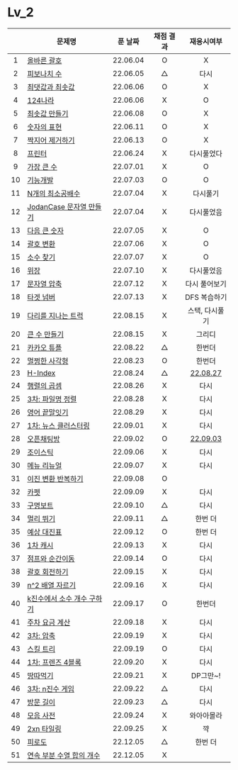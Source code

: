 # Lv_2

|     | 문제명                                           | 푼 날짜  | 채점 결과 |             재응시여부              |
| :-: | ------------------------------------------------ | :------: | :-------: | :---------------------------------: |
|  1  | [올바른 괄호](./rightBracket.js)                 | 22.06.04 |     O     |                  X                  |
|  2  | [피보나치 수](./fibonachi.js)                    | 22.06.05 |     △     |                다시                 |
|  3  | [최댓값과 최솟값](./maxAndMin.js)                | 22.06.06 |     O     |                  X                  |
|  4  | [124나라](./oneTwoFour.js)                       | 22.06.06 |     X     |                  O                  |
|  5  | [최솟값 만들기](./accMin.js)                     | 22.06.08 |     O     |                  X                  |
|  6  | [숫자의 표현](./expressionNumber.js)             | 22.06.11 |     O     |                  X                  |
|  7  | [짝지어 제거하기](./mateRemove.js)               | 22.06.13 |     O     |                  X                  |
|  8  | [프린터](./printer.js)                           | 22.06.24 |     X     |             다시풀었다              |
|  9  | [가장 큰 수](./greatestNumber.js)                | 22.07.01 |     X     |                  O                  |
| 10  | [기능개발](./functionDev.js)                     | 22.07.03 |     O     |                  O                  |
| 11  | [N개의 최소공배수](./nlcm.js)                    | 22.07.04 |     X     |              다시풀기               |
| 12  | [JodanCase 문자열 만들기](./jadenCaseString.js)  | 22.07.04 |     X     |             다시풀었음              |
| 13  | [다음 큰 숫자](./nextBIgNumber.js)               | 22.07.05 |     X     |                  O                  |
| 14  | [괄호 변환](./changeBracket.js)                  | 22.07.06 |     X     |                  O                  |
| 15  | [소수 찾기](./findPrime.js)                      | 22.07.07 |     X     |                  O                  |
| 16  | [위장](./camouflage.js)                          | 22.07.10 |     X     |             다시풀었음              |
| 17  | [문자열 압축](./stringCompression.js)            | 22.07.12 |     X     |            다시 풀어보기            |
| 18  | [타겟 넘버](./targetNumber.js)                   | 22.07.13 |     X     |            DFS 복습하기             |
| 19  | [다리를 지나는 트럭](./passingTruck.js)          | 22.08.15 |     X     |           스택, 다시풀기            |
| 20  | [큰 수 만들기](./makeBigNumber.js)               | 22.08.15 |     X     |               그리디                |
| 21  | [카카오 튜플](./tuple.js)                        | 22.08.22 |     △     |               한번더                |
| 22  | [멀쩡한 사각형](./rightRect.js)                  | 22.08.23 |     O     |               한번더                |
| 23  | [H-Index](./hindex.js)                           | 22.08.24 |     △     |  [22.08.27](./replay/hindex_re.js)  |
| 24  | [행렬의 곱셈](./matrixMultiple.js)               | 22.08.26 |     X     |                다시                 |
| 25  | [3차: 파일명 정렬](./sortFileName.js)            | 22.08.28 |     X     |                다시                 |
| 26  | [영어 끝말잇기](./englishEnd.js)                 | 22.08.29 |     X     |                다시                 |
| 27  | [1차: 뉴스 클러스터링](./newCluster.js)          | 22.09.01 |     X     |                다시                 |
| 28  | [오픈채팅방](./openChat.js)                      | 22.09.02 |     O     | [22.09.03](./replay/openChat_re.js) |
| 29  | [조이스틱](./joystick.js)                        | 22.09.06 |     X     |                다시                 |
| 30  | [메뉴 리뉴얼](./menuRenew.js)                    | 22.09.07 |     X     |                다시                 |
| 31  | [이진 변환 반복하기](./binaryRepeat.js)          | 22.09.08 |     O     |                                     |
| 32  | [카펫](./carpet.js)                              | 22.09.09 |     X     |                다시                 |
| 33  | [구명보트](./lifeboat.js)                        | 22.09.10 |     △     |                다시                 |
| 34  | [멀리 뛰기](./longJump.js)                       | 22.09.11 |     △     |               한번 더               |
| 35  | [예상 대진표](./predict.js)                      | 22.09.12 |     O     |               한번 더               |
| 36  | [1차 캐시](./cash.js)                            | 22.09.13 |     X     |                다시                 |
| 37  | [점프와 순간이동](./jumpAndMove.js)              | 22.09.14 |     O     |                다시                 |
| 38  | [괄호 회전하기](./spinBrackets.js)               | 22.09.15 |     X     |                다시                 |
| 39  | [n^2 배열 자르기](./arrayCutting.js)             | 22.09.16 |     X     |                다시                 |
| 40  | [k진수에서 소수 개수 구하기](./findPrimeNums.js) | 22.09.17 |     O     |               한번더                |
| 41  | [주차 요금 계산](./parkingFee.js)                | 22.09.18 |     X     |                다시                 |
| 42  | [3차: 압축](./compression.js)                    | 22.09.19 |     X     |                다시                 |
| 43  | [스킬 트리](./skilltree.js)                      | 22.09.19 |     O     |                다시                 |
| 44  | [1차: 프렌즈 4블록](./friendsBlock.js)           | 22.09.20 |     X     |                다시                 |
| 45  | [땅따먹기](./landwin.js)                         | 22.09.21 |     X     |              DP그만~!               |
| 46  | [3차: n진수 게임](./nthGame.js)                  | 22.09.22 |     △     |                다시                 |
| 47  | [방문 길이](./visitLength.js)                    | 22.09.23 |     △     |                다시                 |
| 48  | [모음 사전](./vowelDict.js)                      | 22.09.24 |     X     |             와아아몰라              |
| 49  | [2xn 타일링](./2xnTile.js)                       | 22.09.25 |     X     |                 꺅                  |
| 50  | [피로도](./tiredness.js)                         | 22.12.05 |     △     |               한번 더               |
| 51  | [연속 부분 수열 합의 개수](./continuousPart.js)  | 22.12.05 |     X     |

